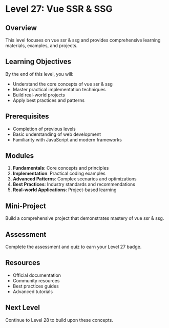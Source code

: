# Level 27: Vue SSR & SSG

## Overview
This level focuses on vue ssr & ssg and provides comprehensive learning materials, examples, and projects.

## Learning Objectives
By the end of this level, you will:
- Understand the core concepts of vue ssr & ssg
- Master practical implementation techniques
- Build real-world projects
- Apply best practices and patterns

## Prerequisites
- Completion of previous levels
- Basic understanding of web development
- Familiarity with JavaScript and modern frameworks

## Modules
1. **Fundamentals**: Core concepts and principles
2. **Implementation**: Practical coding examples
3. **Advanced Patterns**: Complex scenarios and optimizations
4. **Best Practices**: Industry standards and recommendations
5. **Real-world Applications**: Project-based learning

## Mini-Project
Build a comprehensive project that demonstrates mastery of vue ssr & ssg.

## Assessment
Complete the assessment and quiz to earn your Level 27 badge.

## Resources
- Official documentation
- Community resources
- Best practices guides
- Advanced tutorials

## Next Level
Continue to Level 28 to build upon these concepts.
